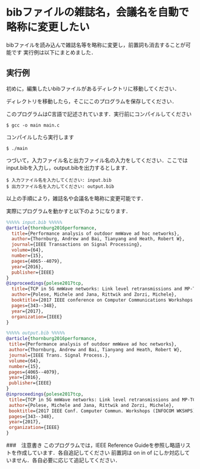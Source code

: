 # bibファイルの雑誌名，会議名を自動で略称に変更したい
bibファイルを読み込んで雑誌名等を略称に変更し，前置詞も消去することが可能です
実行例は以下にまとめました．

## 実行例
初めに，編集したいbibファイルがあるディレクトリに移動してください．

ディレクトリを移動したら，そこにこのプログラムを保存してください．

このプログラムはC言語で記述されています．実行前にコンパイルしてください
``` power shell
$ gcc -o main main.c
```

コンパイルしたら実行します
``` power shell
$ ./main
```

つづいて，入力ファイル名と出力ファイル名の入力をしてください．ここではinput.bibを入力し，output.bibを出力するとします．
``` power shell
$ 入力ファイル名を入力してください: input.bib
$ 出力ファイル名を入力してください: output.bib
```

以上の手順により，雑誌名や会議名を略称に変更可能です．

実際にプログラムを動かすと以下のようになります．
``` bib
%%%%% input.bib %%%%%
@article{thornburg2016performance,
  title={Performance analysis of outdoor mmWave ad hoc networks},
  author={Thornburg, Andrew and Bai, Tianyang and Heath, Robert W},
  journal={IEEE Transactions on Signal Processing},
  volume={64},
  number={15},
  pages={4065--4079},
  year={2016},
  publisher={IEEE}
}
@inproceedings{polese2017tcp,
  title={TCP in 5G mmWave networks: Link level retransmissions and MP-TCP},
  author={Polese, Michele and Jana, Rittwik and Zorzi, Michele},
  booktitle={2017 IEEE conference on Computer Communications Workshops (INFOCOM WKSHPS)},
  pages={343--348},
  year={2017},
  organization={IEEE}
}
```
``` bib
%%%%% output.bib %%%%%
@article{thornburg2016performance,
 title={Performance analysis of outdoor mmWave ad hoc networks},
 author={Thornburg, Andrew and Bai, Tianyang and Heath, Robert W},
 journal={IEEE Trans. Signal Process.},
 volume={64},
 number={15},
 pages={4065--4079},
 year={2016},
 publisher={IEEE}
}
@inproceedings{polese2017tcp,
 title={TCP in 5G mmWave networks: Link level retransmissions and MP-TCP},
 author={Polese, Michele and Jana, Rittwik and Zorzi, Michele},
 booktitle={2017 IEEE Conf. Computer Commun. Workshops (INFOCOM WKSHPS)},
 pages={343--348},
 year={2017},
 organization={IEEE}
}
```

###　注意書き
このプログラムでは，IEEE Reference Guideを参照し略語リストを作成しています．各自追記してください
前置詞は on in of にしか対応していません．各自必要に応じて追記してください．
